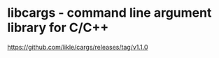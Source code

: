 # libcargs - command line argument library for C/C++

<https://github.com/likle/cargs/releases/tag/v1.1.0>
